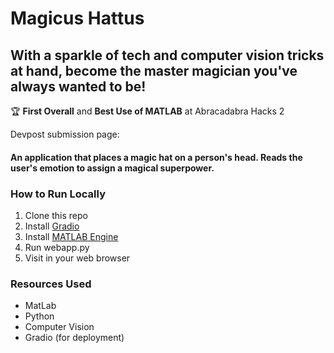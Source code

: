 # Magicus Hattus
## With a sparkle of tech and computer vision tricks at hand, become the master magician you've always wanted to be!

🏆 **First Overall** and **Best Use of MATLAB** at Abracadabra Hacks 2

Devpost submission page: [](https://devpost.com/software/magic-ify)

#### An application that places a magic hat on a person's head. Reads the user's emotion to assign a magical superpower.

### How to Run Locally
1. Clone this repo
2. Install [Gradio](gradio.app)
3. Install [MATLAB Engine](https://www.mathworks.com/help/matlab/matlab_external/install-the-matlab-engine-for-python.html)
4. Run webapp.py
5. Visit [](http://127.0.0.1:7860/) in your web browser

### Resources Used
- MatLab
- Python
- Computer Vision 
- Gradio (for deployment)
